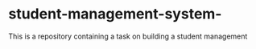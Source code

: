 # student-management-system-
This is a repository containing a task on building a student management 
